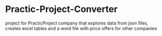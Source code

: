 # Practic-Project-Converter
project for PracticProject company that explores data from json files, creates excel tables and a word file with price offers for other companies
